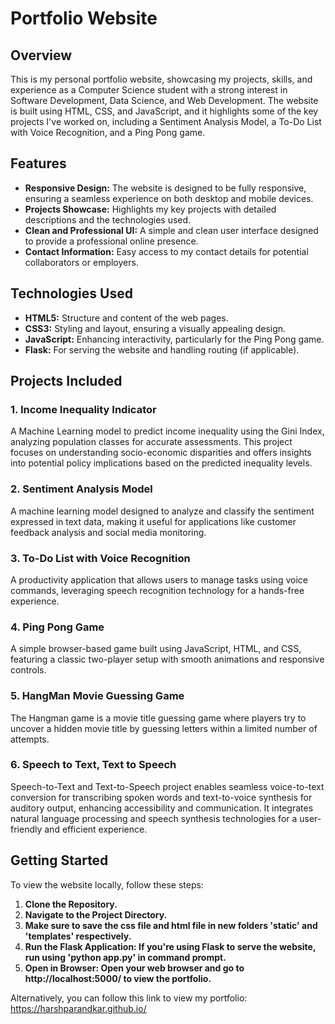# Portfolio Website

## Overview

This is my personal portfolio website, showcasing my projects, skills, and experience as a Computer Science student with a strong interest in Software Development, Data Science, and Web Development. The website is built using HTML, CSS, and JavaScript, and it highlights some of the key projects I've worked on, including a Sentiment Analysis Model, a To-Do List with Voice Recognition, and a Ping Pong game.

## Features

- **Responsive Design:** The website is designed to be fully responsive, ensuring a seamless experience on both desktop and mobile devices.
- **Projects Showcase:** Highlights my key projects with detailed descriptions and the technologies used.
- **Clean and Professional UI:** A simple and clean user interface designed to provide a professional online presence.
- **Contact Information:** Easy access to my contact details for potential collaborators or employers.

## Technologies Used

- **HTML5:** Structure and content of the web pages.
- **CSS3:** Styling and layout, ensuring a visually appealing design.
- **JavaScript:** Enhancing interactivity, particularly for the Ping Pong game.
- **Flask:** For serving the website and handling routing (if applicable).

## Projects Included

### 1. Income Inequality Indicator
A Machine Learning model to predict income inequality using the Gini Index, analyzing population classes for accurate assessments. This project focuses on understanding socio-economic disparities and offers insights into potential policy implications based on the predicted inequality levels.

### 2. Sentiment Analysis Model
A machine learning model designed to analyze and classify the sentiment expressed in text data, making it useful for applications like customer feedback analysis and social media monitoring.

### 3. To-Do List with Voice Recognition
A productivity application that allows users to manage tasks using voice commands, leveraging speech recognition technology for a hands-free experience.

### 4. Ping Pong Game
A simple browser-based game built using JavaScript, HTML, and CSS, featuring a classic two-player setup with smooth animations and responsive controls.

### 5. HangMan Movie Guessing Game
The Hangman game is a movie title guessing game where players try to uncover a hidden movie title by guessing letters within a limited number of attempts.

### 6. Speech to Text, Text to Speech
Speech-to-Text and Text-to-Speech project enables seamless voice-to-text conversion for transcribing spoken words and text-to-voice synthesis for auditory output, enhancing accessibility and communication. It integrates natural language processing and speech synthesis technologies for a user-friendly and efficient experience.

## Getting Started

To view the website locally, follow these steps:

1. **Clone the Repository.**
2. **Navigate to the Project Directory.**
3. **Make sure to save the css file and html file in new folders 'static' and 'templates' respectively.**
4. **Run the Flask Application: If you're using Flask to serve the website, run using 'python app.py' in command prompt.**
5. **Open in Browser: Open your web browser and go to http://localhost:5000/ to view the portfolio.**

Alternatively, you can follow this link to view my portfolio: https://harshparandkar.github.io/
